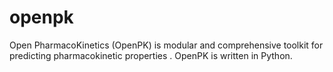 # openpk
Open PharmacoKinetics (OpenPK) is modular and comprehensive toolkit for predicting pharmacokinetic properties . OpenPK is written in Python.
